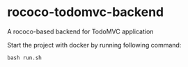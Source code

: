 # rococo-todomvc-backend
A rococo-based backend for TodoMVC application


Start the project with docker by running following command:
```
bash run.sh
```
